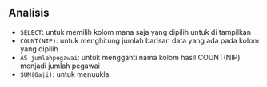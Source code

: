 

## Analisis
- `SELECT`: untuk memilih kolom mana saja yang dipilih untuk di tampilkan 
- `COUNT(NIP)`: untuk menghitung jumlah barisan data yang ada pada kolom yang dipilih
- `AS jumlahpegawai`: untuk mengganti nama kolom hasil COUNT(NIP) menjadi jumlah pegawai
- `SUM(Gaji)`: untuk menuukla
